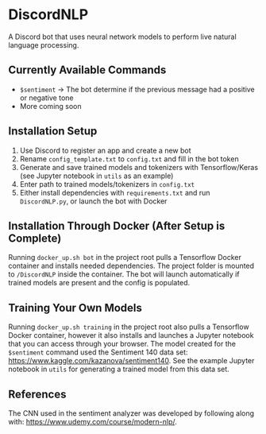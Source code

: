 # DiscordNLP
A Discord bot that uses neural network models to perform live natural language processing.

## Currently Available Commands

 - `$sentiment` -> The bot determine if the previous message had a positive or negative tone
 - More coming soon

## Installation Setup

 1. Use Discord to register an app and create a new bot
 2. Rename `config_template.txt` to `config.txt` and fill in the bot token
 3. Generate and save trained models and tokenizers with Tensorflow/Keras (see Jupyter notebook in `utils` as an example)
 4. Enter path to trained models/tokenizers in `config.txt`
 5. Either install dependencies with `requirements.txt` and run `DiscordNLP.py`, or launch the bot with Docker

## Installation Through Docker (After Setup is Complete)
Running `docker_up.sh bot` in the project root pulls a Tensorflow Docker container and installs needed dependencies. The project folder is mounted to `/DiscordNLP` inside the container. The bot will launch automatically if trained models are present and the config is populated. 

## Training Your Own Models
Running `docker_up.sh training` in the project root also pulls a Tensorflow Docker container, however it also installs and launches a Jupyter notebook that you can access through your browser. The model created for the `$sentiment` command used the Sentiment 140 data set: https://www.kaggle.com/kazanova/sentiment140. See the example Jupyter notebook in `utils` for generating a trained model from this data set.

## References
The CNN used in the sentiment analyzer was developed by following along with: https://www.udemy.com/course/modern-nlp/. 
